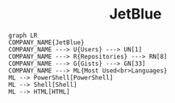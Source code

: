 <h1 align="center">JetBlue</h1>

```mermaid
graph LR
COMPANY_NAME{JetBlue}
COMPANY_NAME ---> U{Users} ---> UN[1]
COMPANY_NAME ---> R{Repositories} ---> RN[8]
COMPANY_NAME ---> G{Gists} ---> GN[33]
COMPANY_NAME ---> ML{Most Used<br>Languages}
ML --> PowerShell[PowerShell]
ML --> Shell[Shell]
ML --> HTML[HTML]
```
